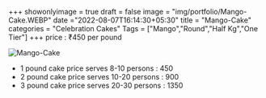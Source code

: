 +++
showonlyimage = true
draft = false
image = "img/portfolio/Mango-Cake.WEBP"
date ="2022-08-07T16:14:30+05:30"
title = "Mango-Cake"
categories = "Celebration Cakes"
Tags = ["Mango","Round","Half Kg","One Tier"]
+++
price : ₹450 per pound
<!--more-->
![Mango-Cake](/img/portfolio/Mango-Cake.WEBP)
* 1 pound cake price serves 8-10 persons : 450
* 2 pound cake price serves 10-20 persons : 900
* 3 pound cake price serves 20-30 persons : 1350
